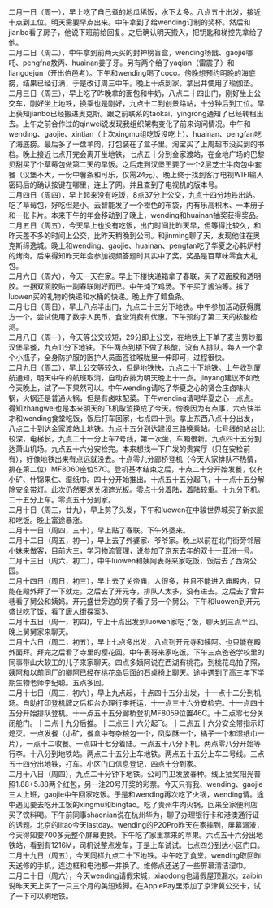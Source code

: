 二月一日（周一），早上吃了自己煮的地瓜稀饭，水下太多。八点五十出发，接近十点到工位。明天需要早点出来。中午拿到了给wending订制的奖杯。然后和jianbo看了房子，他说下班前给回复。之后确认明天搬入，把钥匙和梯控先拿给了他。</br>
二月二日（周二），中午拿到前两天买的封神榜盲盒，wending杨戬、gaojie哪吒、pengfna敖丙、huainan姜子牙。另有两个给了yaqian（雷震子）和liangdejun（开出伯邑考）。下午和wending喝了coco。傍晚想预约明晚的海底捞，结果已经订满，于是改订周三中午。晚上十点到家，拿出并使用了瑜伽垫。</br>
二月三日（周三），早上吃了昨晚拿的面包和牛奶，八点二十四出门，刚好坐上公交车，刚好坐上地铁，换乘也是刚好，九点十二到创景路站，十分钟后到工位。早上获知jianbo已经搬进奥克斯。跟之前联系的taokai、yingrong通知了已经转租出去。上午之前合作过的qinwei说发现我组织架构变化了前来询问情况。中午和wending、gaojie、xintian（上次xingmu组吃饭没吃上）、huainan、pengfan吃了海底捞。最后多了一盘羊肉，打包装在了盒子里。淘宝买了上周超市没买到的书档。晚上接近七点开完会离开坐地铁，七点五十分到金家渡站，在金地广场的巴黎贝甜买了个草莓包做第二天的早饭。之后走到汉堡王要了一个2层芝士牛肉包中套餐（汉堡不大，一份中薯条和可乐，仅需24元）。晚上终于找到客厅电视WIFI输入密码后的确认按键在哪里，连上了网。并且查到了电视机的版本号。</br>
二月四日（周四），早上起来没有吃饭，8点37分上公交，九点十四分地铁出站。吃了草莓包，好吃但是小。云智能发了一个橙色的布袋，内有乐高积木、一本册子和一张卡片。本来下午的年会移动到了晚上，wending和huainan抽奖获得奖品。</br>
二月五日（周五），今天早上也没有吃饭，出门时间比昨天早，但等得比较久，和昨天差不多的时间上公交，比昨天稍晚到公司。和jinming聊了天，发现他住在奥克斯缔逸城。晚上和wending、gaojie、huainan、pengfan吃了华夏之心韩炉村的烤肉。后来得知昨天年会参加视频答题时其实中了奖，奖品是百草味零食大礼包。</br>
二月六日（周六），今天一天在家。早上下楼快递箱拿了春联，买了双面胶和透明胶。一捆双面胶贴一副春联刚好而已。中午炖了鸡汤。下午买了酱油等。拆了luowen买的礼物的快递和水桶的快递。晚上炸了鳕鱼条。</br>
 二月七日（周日），早上八点半出门，九点二十三分下地铁。中午参加活动获得魔方一个。尝试使用了数字人民币，食堂消费有优惠。下午预约了第二天的核酸检测。</br>
二月八日（周一），今天等公交较短，29分即上公交，在地铁上下单了麦当劳炒蛋汉堡早餐，九点11分下地铁。下午两点到楼下做了核酸，没有人排队。每人一个拿个小瓶子，全身防护服的医护人员面签往喉咙里一伸即可，过程很快。</br>
二月九日（周二），早上公交等较久，但是地铁快，九点二十下地铁。上午收到厦航通知，明天中午的航班取消，自动安排为明天晚上十一点。jinyang建议不如改今天晚上，试了一下果然可以。中午wending请吃了华夏之心的贤合庄卤味火锅，火锅还是普通火锅，但是有卤味配菜。下午wending请喝华夏之心一点点。得知zhangwei也是本来明天的飞机取消换成了今天。傍晚因为有点事，六点快半才和wending食堂吃饭，饭后打车回家，七点四十到。拿上东西八点十分出发，八点二十到达金家渡站上地铁。九点十五分到达建设三路换乘站。七号线的站台比较深，电梯长，九点二十一分上车7号线，第一次坐，车厢很新。九点四十五分到达萧山机场。九点五十六分安检完。本来想找一下广发的贵宾厅（只在安检前有），好像地铁出来有点远就没去。十点零九分廊桥登机（今天大家排队不热情，排在第二位）MF8060座位57C。登机基本结束之后，十点二十分开始发餐，仅有小矿、什锦果仁、湿纸巾。四十分开始推出。十点五十五分起飞，十一点十五分解除安全带灯。此次仍然要求关闭遮光板。零点十分着陆，着陆较重。十九分下机。二十五分上车。零点五十分到家。</br>
二月十日（周三，廿九），早上剪了头发，下午和luowen在中骏世界城买了新衣服和吃饭。晚上富途暴涨。</br>
二月十一日（周四，三十），早上贴了春联。下午外婆来。</br>
二月十二日（周五，初一），早上去了外婆家、爷爷家。晚上以前在北门街旁邻居小妹来做客，目前大三，学习物流管理，说参加了京东去年的双十一亚洲一号。</br>
二月十三日（周六，初二），中午luowen和姨阿表哥来家吃饭，饭后去了西湖公园。</br>
二月十四日（周日，初三），早上去了关帝庙，人很多，并且不能进入庙殿内，只能在殿外拜了一下就走。之后去了开元寺，排队人太多，没有进去。之后去了曾井巷看了舅公和姨妈。开元盛世旁边的房子看了另一个舅公。下午和luowen到开元盛世吃了饭，看了唐人街探案3。</br>
二月十五日（周一，初四)，早上十点出发到luowen家吃了饭，聊天到三点半回。晚上舅舅家来聊天。</br>
二月十六日（周二，初五），早上七点多出发，八点到开元寺和姨阿。也只能在殿外面拜。拜完之后看了寺里的樱花回。中午表哥来家吃饭。下午三点爸爸学校里的同事带山大软工的儿子来家聊天。四点多姨阿说在西湖有桃花，到桃花岛拍了照，姨阿和以前同厂的卿阿已经在桃花岛后面的石桌椅上聊天。途中遇到了高三年下学期生物老师李纪聪。五点多回。</br>
二月十七日（周三，初六），早上九点起，十点四十五分出发，十一点十二分到机场。自助打印登机牌之后柜台办理行李托运，十一点三十六分安检完。十一点四十五分开始排队登机。十一点五十五分廊桥登机MF8059位置46C。十二点零七分关闭舱门。十二点十九分后推。十二点三十六分起飞。十二点五十六分安全带指示灯熄灭。一点发餐（小矿，餐盒中有杂粮包一个，凤梨酥一个，橘子一个和湿纸巾一片），一点十二收餐。一点四十七分着陆。一点五十八分下机。两点零八分开始等行李。十八分到地铁站。两点二十五分上车地铁。两点五十五分上车二号线。三点五十四分出地铁，打车。小区门口信息登记，四点十分到家。</br>
二月十八日（周四），九点二十分钟下地铁。公司门卫发放春种。线上抽奖阳光普照1.88+5.88两个红包，另一注20号开奖的彩票。今天只有我、wending、gaojie三人上班，gaojie中午回家吃饭。于是和wending再次吃了火锅，wending请。途中遇见要去吃开工饭的xingmu和bingtao。吃了贵州牛肉火锅，回来全家便利店买了饮料喝。下午前同事shaonian说在杭州华为，聊了办理银行卡和港澳通行证的话题。北京的litao今天lastday。wending的P20Pro昨天在家摔到，屏幕漏液，今天得知要700多元整个屏幕更换。下午吃了家里拿来的苹果。六点五十六分出地铁站，看到有1216M，司机说整点发车，于是上车试试。七点四分到达小区门口。</br>
二月十九日（周五），今天同样九点二十下地铁。中午吃了食堂。wending取回昨天送修的手机，连边框和电池都一并换了。维修点还送了一些屏幕清洁湿巾。</br>
二月二十日（周六），今天wending请假宋城，xiaodong也请假屋顶漏水。zaibin说昨天天上买了一只三个月的美短矮脚。在ApplePay里添加了京津冀公交卡，试了一下可以刷地铁。</br>
